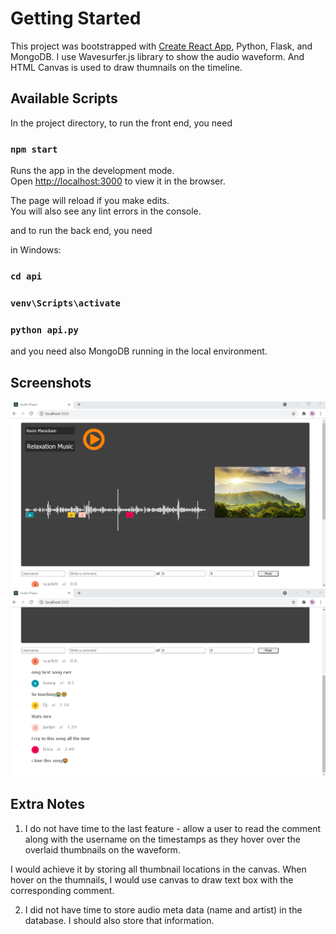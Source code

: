 # Getting Started

This project was bootstrapped with [Create React App](https://github.com/facebook/create-react-app), Python, Flask, and MongoDB. 
I use Wavesurfer.js library to show the audio waveform. 
And HTML Canvas is used to draw thumnails on the timeline.

## Available Scripts

In the project directory, 
to run the front end, you need
### `npm start`

Runs the app in the development mode.\
Open [http://localhost:3000](http://localhost:3000) to view it in the browser.

The page will reload if you make edits.\
You will also see any lint errors in the console.

and to run the back end, you need

in Windows:

### `cd api`
### `venv\Scripts\activate`
### `python api.py`

and you need also MongoDB running in the local environment.
## Screenshots
![image](https://github.com/JY-5/Audio-Player-Web-App/blob/main/Screenshots/Screenshots1.png)
![image](https://github.com/JY-5/Audio-Player-Web-App/blob/main/Screenshots/Screenshots2.png)

## Extra Notes
1. I do not have time to the last feature - allow a user to read the comment along with the username on the timestamps as they hover over the overlaid thumbnails on the waveform.

I would achieve it by storing all thumbnail locations in the canvas. When hover on the thumnails, I would use canvas to draw text box with the corresponding comment.

2. I did not have time to store audio meta data (name and artist) in the database. I should also store that information. 
